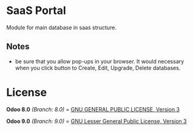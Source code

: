 SaaS Portal
===========

Module for main database in saas structure.

Notes
-----

* be sure that you allow pop-ups in your browser. It would necessary when you click button to Create, Edit, Upgrade, Delete databases.

License
========

**Odoo 8.0** *(Branch: 8.0)* = [GNU GENERAL PUBLIC LICENSE, Version 3](http://www.gnu.org/licenses/gpl.html)

**Odoo 9.0** *(Branch: 9.0)* = [GNU Lesser General Public License, Version 3](http://www.gnu.org/licenses/lgpl.html)
